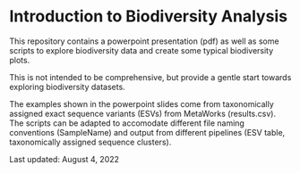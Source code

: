 # Introduction to Biodiversity Analysis

This repository contains a powerpoint presentation (pdf) as well as some scripts to explore biodiversity data and create some typical biodiversity plots.

This is not intended to be comprehensive, but provide a gentle start towards exploring biodiversity datasets.

The examples shown in the powerpoint slides come from taxonomically assigned exact sequence variants (ESVs) from MetaWorks (results.csv).  The scripts can be adapted to accomodate different file naming conventions (SampleName) and output from different pipelines (ESV table, taxonomically assigned sequence clusters).

Last updated: August 4, 2022
